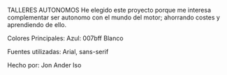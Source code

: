 TALLERES AUTONOMOS
He elegido este proyecto porque me interesa complementar ser autonomo con el mundo del motor; ahorrando costes y aprendiendo de ello.

Colores Principales:
Azul: 007bff
Blanco

Fuentes utilizadas:
Arial, sans-serif

Hecho por:
Jon Ander Iso
